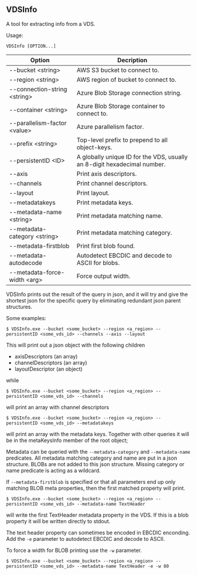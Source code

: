 ## VDSInfo

A tool for extracting info from a VDS.

Usage:
```
VDSInfo [OPTION...]
```

| Option                        | Decription |
|-------------------------------|------------|
| --bucket \<string>            | AWS S3 bucket to connect to.
| --region \<string>            | AWS region of bucket to connect to.
| --connection-string \<string> | Azure Blob Storage connection string.
| --container \<string>         | Azure Blob Storage container to connect to.
| --parallelism-factor \<value> | Azure parallelism factor.
| --prefix \<string>            | Top-level prefix to prepend to all object-keys.
| --persistentID \<ID>          | A globally unique ID for the VDS, usually an 8-digit hexadecimal number.
| --axis                        | Print axis descriptors.
| --channels                    | Print channel descriptors.
| --layout                      | Print layout.
| --metadatakeys                | Print metadata keys.
| --metadata-name \<string>     | Print metadata matching name.
| --metadata-category \<string> | Print metadata matching category.
| --metadata-firstblob          | Print first blob found.
| --metadata-autodecode         | Autodetect EBCDIC and decode to ASCII for blobs.
| --metadata-force-width \<arg> | Force output width.

VDSInfo prints out the result of the query in json, and it will try and give the shortest json for the specific query by eliminating redundant json parent structures.

Some examples:
```
$ VDSInfo.exe --bucket <some_bucket> --region <a_region> --persistentID <some_vds_id> --channels --axis --layout
```
This will print out a json object with the following children
 * axisDescriptors (an array)
 * channelDescriptors (an array)
 * layoutDescriptor (an object)

while
```
$ VDSInfo.exe --bucket <some_bucket> --region <a_region> --persistentID <some_vds_id> --channels
```
will print an array with channel descriptors

```
$ VDSInfo.exe --bucket <some_bucket> --region <a_region> --persistentID <some_vds_id> --metadatakeys
```
will print an array with the metadata keys. Together with other queries it
will be in the metaKeysInfo member of the root object;

Metadata can be queried with the `--metadata-category` and `--metadata-name`
predicates. All metadata matching category and name are put in a json structure.
BLOBs are not added to this json structure. Missing category or name predicate
is acting as a wildcard.

If `--metadata-firstblob` is specified or that all parameters end up only matching
BLOB meta properties, then the first matched property will print.

```
$ VDSInfo.exe --bucket <some_bucket> --region <a_region> --persistentID <some_vds_id> --metadata-name TextHeader
```
will write the first TextHeader metadata property in the VDS. If this is a
blob property it will be written directly to stdout.

The text header property can sometimes be encoded in EBCDIC enconding. Add the
`-e` parameter to autodetect EBCDIC and decode to ASCII.

To force a width for BLOB printing use the `-w` parameter.
```
$ VDSInfo.exe --bucket <some_bucket> --region <a_region> --persistentID <some_vds_id> --metadata-name TextHeader -e -w 80
```
